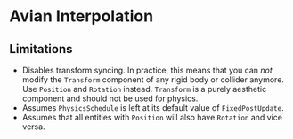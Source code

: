 # Avian Interpolation

## Limitations

- Disables transform syncing. In practice, this means that you can *not* modify the `Transform` component of any rigid body or collider anymore.
    Use `Position` and `Rotation` instead. `Transform` is a purely aesthetic component and should not be used for physics.
- Assumes `PhysicsSchedule` is left at its default value of `FixedPostUpdate`.
- Assumes that all entities with `Position` will also have `Rotation` and vice versa.
